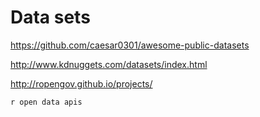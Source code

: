 Data sets
=========

https://github.com/caesar0301/awesome-public-datasets

http://www.kdnuggets.com/datasets/index.html

http://ropengov.github.io/projects/

	r open data apis
